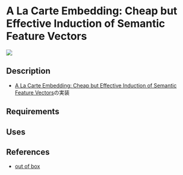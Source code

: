 # A La Carte Embedding: Cheap but Effective Induction of Semantic Feature Vectors

![](https://yag-ays.github.io/img/alacarte_02.png)

## Description
- [A La Carte Embedding: Cheap but Effective Induction of Semantic Feature Vectors](https://arxiv.org/abs/1805.05388)の実装

## Requirements

## Uses

## References
- [out of box](https://yag-ays.github.io/project/alacarte/)
